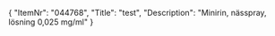 {
  "ItemNr": "044768",
  "Title": "test",
  "Description": "Minirin, nässpray, lösning 0,025 mg/ml"
}